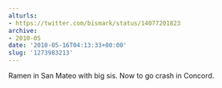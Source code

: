 ```yaml
---
alturls:
- https://twitter.com/bismark/status/14077201823
archive:
- 2010-05
date: '2010-05-16T04:13:33+00:00'
slug: '1273983213'
---
```


Ramen in San Mateo with big sis. Now to go crash in Concord.

